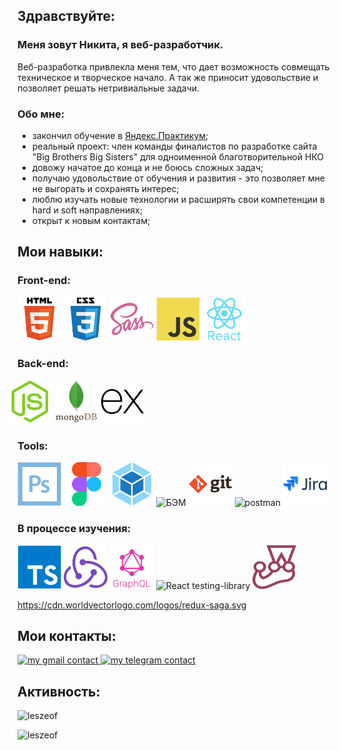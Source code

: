 ## Здравствуйте:
### Меня зовут Никита, я веб-разработчик.

Веб-разработка привлекла меня тем, что дает возможность совмещать техническое и творческое начало. А так же приносит удовольствие и позволяет решать нетривиальные задачи.

### Обо мне:
- закончил обучение в [Яндекс.Практикум](https://praktikum.yandex.ru/web);
- реальный проект: член команды финалистов по разработке сайта "Big Brothers Big Sisters" для одноименной благотворительной НКО 
- довожу начатое до конца и не боюсь сложных задач;
- получаю удовольствие от обучения и развития - это позволяет мне не выгорать и сохранять интерес;
- люблю изучать новые технологии и расширять свои компетенции в hard и soft направлениях;
- открыт к новым контактам;

## Мои навыки:
### Front-end:
<p> 
  <img src="https://raw.githubusercontent.com/devicons/devicon/master/icons/html5/html5-original-wordmark.svg" alt="html5" width="70" height="70" title="html5"/>
  <img src="https://raw.githubusercontent.com/devicons/devicon/master/icons/css3/css3-original-wordmark.svg" alt="css3" width="70" height="70" title="css3"/>
  <img src="https://raw.githubusercontent.com/devicons/devicon/master/icons/sass/sass-original.svg" alt="sass" width="70" height="70" title="sass"/>
  <img src="https://raw.githubusercontent.com/devicons/devicon/master/icons/javascript/javascript-original.svg" alt="javascript" width="70" height="70" title="javascript"/>
  <img src="https://raw.githubusercontent.com/devicons/devicon/master/icons/react/react-original-wordmark.svg" alt="react" width="70" height="70" title="react" title="react"/>
</p>

### Back-end:
<p>  
  <img src="https://raw.githubusercontent.com/devicons/devicon/master/icons/nodejs/nodejs-original.svg" alt="node js" width="70" height="70" style="margin-left:-15px" title="node js"/>
  <img src="https://raw.githubusercontent.com/devicons/devicon/master/icons/mongodb/mongodb-original-wordmark.svg" alt="MongoDB" width="70" height="70" title="MongoDB"/>
  <img src="https://raw.githubusercontent.com/devicons/devicon/master/icons/express/express-original.svg" width="70" height="70" alt="express js" title="express">
</p>

### Tools:
<p>
  <img src="https://raw.githubusercontent.com/devicons/devicon/master/icons/photoshop/photoshop-line.svg" alt="Photoshop" width="70" height="70" title="Photoshop"/>
  <img src="https://raw.githubusercontent.com/devicons/devicon/master/icons/figma/figma-original.svg" alt="Figma" width="70" height="70" title="Figma"/>
  <img src="https://raw.githubusercontent.com/devicons/devicon/master/icons/webpack/webpack-original.svg" width="70" height="70" alt="Webpack" title="Webpack">
  <img src="https://ru.bem.info/S3zKVZJcFfltyiAz-bWVmw4o3IU.svgd" width="70" height="70" alt="БЭМ" title="БЭМ">
  <img src="https://raw.githubusercontent.com/devicons/devicon/master/icons/git/git-original-wordmark.svg" width="70" height="70" alt="git" title="git">
  <img src="https://www.vectorlogo.zone/logos/getpostman/getpostman-icon.svg" width="70" height="70" alt="postman" title="postman">
  <img src="https://raw.githubusercontent.com/devicons/devicon/master/icons/jira/jira-original-wordmark.svg" width="70" height="70" alt="jira" title="jira">
</p>
  
### В процессе изучения:
<p>
  <img src="https://raw.githubusercontent.com/devicons/devicon/master/icons/typescript/typescript-plain.svg" width="70" height="70" alt="TypeScript" title="TypeScript">
  <img src="https://raw.githubusercontent.com/devicons/devicon/master/icons/redux/redux-original.svg" width="70" height="70" alt="Redux" title="Redux">
  <img src="https://raw.githubusercontent.com/devicons/devicon/master/icons/graphql/graphql-plain-wordmark.svg" width="70" height="70" alt="Graph Ql" title="Graph Ql">
  <img src="https://testing-library.com/img/octopus-64x64.png" width="70" height="70" alt="React testing-library" title="React testing-library">
  <img src="https://raw.githubusercontent.com/devicons/devicon/2ae2a900d2f041da66e950e4d48052658d850630/icons/jest/jest-plain.svg" width="70" height="70" alt="jest" title="jest">
</p>

https://cdn.worldvectorlogo.com/logos/redux-saga.svg

## Мои контакты:
<a href="mailto:n.volkhonskiy@gmail.com">
  <img src="https://upload.wikimedia.org/wikipedia/commons/7/7e/Gmail_icon_%282020%29.svg" width="60px" height="60px" alt="my gmail contact">
</a>
<a href="https://t.me/zachem05">
   <img src="https://upload.wikimedia.org/wikipedia/commons/8/83/Telegram_2019_Logo.svg" width="60px" height="60px" alt="my telegram contact">
</a>

## Активность:
<p>
<img src="https://github-readme-stats.vercel.app/api/top-langs?username=leszeof&show_icons=true&title_color=000000&text_color=000000&bg_color=ffffff&locale=en&layout=compact" alt="leszeof" />
</p>
<p> <img src="https://komarev.com/ghpvc/?username=leszeof&label=%D0%9F%D1%80%D0%BE%D1%81%D0%BC%D0%BE%D1%82%D1%80%D0%BE%D0%B2%20%D0%BF%D1%80%D0%BE%D1%84%D0%B8%D0%BB%D1%8F&color=e63737&style=flat" alt="leszeof" /></p>
